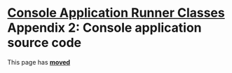 # [Console Application Runner Classes](../../ConsoleApp.md)  Appendix 2: Console application source code

This page has [**moved**](https://lib-docs.delphidabbler.com/ConsoleApp/3/Appendices/Appendix2)